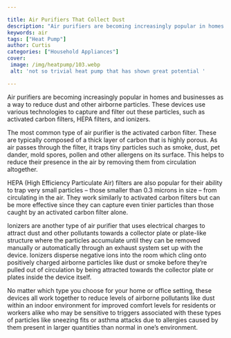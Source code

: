 ```yaml
---

title: Air Purifiers That Collect Dust
description: "Air purifiers are becoming increasingly popular in homes and businesses as a way to reduce dust and other airborne particles. Thes...get more detail"
keywords: air
tags: ["Heat Pump"]
author: Curtis
categories: ["Household Appliances"]
cover: 
 image: /img/heatpump/103.webp
 alt: 'not so trivial heat pump that has shown great potential '

---
```


Air purifiers are becoming increasingly popular in homes and businesses as a way to reduce dust and other airborne particles. These devices use various technologies to capture and filter out these particles, such as activated carbon filters, HEPA filters, and ionizers.

The most common type of air purifier is the activated carbon filter. These are typically composed of a thick layer of carbon that is highly porous. As air passes through the filter, it traps tiny particles such as smoke, dust, pet dander, mold spores, pollen and other allergens on its surface. This helps to reduce their presence in the air by removing them from circulation altogether.

HEPA (High Efficiency Particulate Air) filters are also popular for their ability to trap very small particles – those smaller than 0.3 microns in size – from circulating in the air. They work similarly to activated carbon filters but can be more effective since they can capture even tinier particles than those caught by an activated carbon filter alone.

Ionizers are another type of air purifier that uses electrical charges to attract dust and other pollutants towards a collector plate or plate-like structure where the particles accumulate until they can be removed manually or automatically through an exhaust system set up with the device. Ionizers disperse negative ions into the room which cling onto positively charged airborne particles like dust or smoke before they’re pulled out of circulation by being attracted towards the collector plate or plates inside the device itself. 

No matter which type you choose for your home or office setting, these devices all work together to reduce levels of airborne pollutants like dust within an indoor environment for improved comfort levels for residents or workers alike who may be sensitive to triggers associated with these types of particles like sneezing fits or asthma attacks due to allergies caused by them present in larger quantities than normal in one’s environment.
